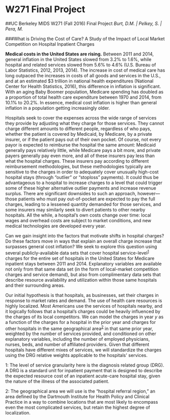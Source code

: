 # W271 Final Project
##UC Berkeley MIDS W271 (Fall 2016) Final Project
_Burt, D.M. | Pelkey, S. | Pera, M._



###What is Driving the Cost of Care? A Study of the Impact of Local Market Competition on Hospital Inpatient Charges

__Medical costs in the United States are rising.__ Between 2011 and 2014, general inflation in the United States slowed from 3.2% to 1.6%, while hospital and related services slowed from 5.6% to 4.6% (U.S. Bureau of Labor Statistics, 2012, 2013, 2014). The increase in cost of medical care has long outpaced the increases in costs of all goods and services in the U.S., and at an estimated $3 trillion in national health expenditures (National Center for Health Statistics, 2016), this difference in inflation is significant. With an aging Baby Boomer population, Medicare spending has doubled as a proportion of total health care expenditure between 1970 and 2014, from 10.1% to 20.2%. In essence, medical cost inflation is higher than general inflation in a population getting increasingly older.

Hospitals seek to cover the expenses across the wide range of services they provide by adjusting what they charge for those services. They cannot charge different amounts to different people, regardless of who pays, whether the patient is covered by Medicaid, by Medicare, by a private insurer, or if the patient pays out of their own pocket. Of course, not every payor is expected to reimburse the hospital the same amount: Medicaid generally pays relatively little, while Medicare pays a bit more, and private payers generally pay even more, and all of these insurers pay less than what the hospital charges. These insurers pay according to different reimbursement methodologies, but these methodologies typically are sensitive to the charges in order to adequately cover unusually high-cost hospital stays (through “outlier” or “stoploss” payments). It could thus be advantageous to a hospital to increase charges to a level that could trigger some of these higher alternative outlier payments and increase revenue surplus. There are significant downsides to such an approach, however—those patients who must pay out-of-pocket are expected to pay the full charges, leading to a lessened quantity demanded for those services, and some insurers may similarly seek to divert patients to other nearby hospitals. All the while, a hospital’s own costs change over time: local wages and overhead costs are subject to market conditions, and new medical technologies are developed every year.  

Can we gain insight into the factors that motivate shifts in hospital charges? Do these factors move in ways that explain an overall charge increase that surpasses general cost inflation? We seek to explore this question using several publicly-available data sets that cover hospital service-level<sup>[1](#footnote1)</sup> charges for the entire set of hospitals in the United States for Medicare inpatient stays between 2011 and 2014. Explanatory variables are available not only from that same data set (in the form of local-market competition charges and service demand), but also from complimentary data sets that describe resource availability and utilization within those same hospitals and their surrounding areas.

Our initial hypothesis is that hospitals, as businesses, set their charges in response to market rates and demand. The use of health care resources is highly localized. Most Americans use the services of hospitals nearby, and it logically follows that a hospital’s charges could be heavily influenced by the charges of its local competitors. We can model the charges in year _y_ as a function of the charges for a hospital in the prior year and charges for other hospitals in the same geographical area<sup>[2](#footnote2)</sup> in that same prior year, weighted by the number of services provided, and conditioned on other explanatory variables, including the number of employed physicians, nurses, beds, and number of affiliated providers.  Given that different hospitals have different mixes of services, we will standardize the charges using the DRG relative weights applicable to the hospitals' services.


<a name="footnote1">1</a>: The level of service granularity here is the diagnosis related group (DRG). A DRG is a standard unit for inpatient payment that is designed to describe the expected resource cost of an inpatient acute-care hospital stay, given the nature of the illness of the associated patient.

<a name="footnote2">2</a>: The geographical area we will use is the “hospital referral region,” an area defined by the Dartmouth Institute for Health Policy and Clinical Practice in a way to combine locations that are most likely to encompass even the most complicated services, but retain the highest degree of localization.
